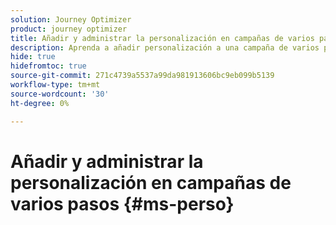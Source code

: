 ```yaml
---
solution: Journey Optimizer
product: journey optimizer
title: Añadir y administrar la personalización en campañas de varios pasos con Journey Optimizer
description: Aprenda a añadir personalización a una campaña de varios pasos con Adobe Journey Optimizer
hide: true
hidefromtoc: true
source-git-commit: 271c4739a5537a99da981913606bc9eb099b5139
workflow-type: tm+mt
source-wordcount: '30'
ht-degree: 0%

---
```


# Añadir y administrar la personalización en campañas de varios pasos {#ms-perso}


